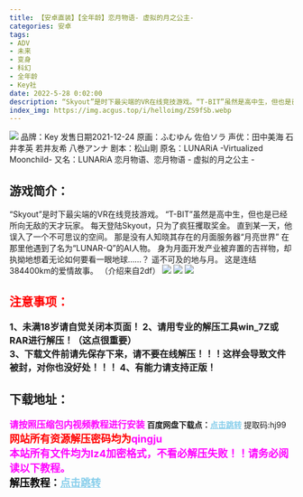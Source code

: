 ```yaml
---
title: 【安卓直装】【全年龄】恋月物语- 虚拟的月之公主-
categories: 安卓
tags:
- ADV
- 未来
- 变身
- 科幻
- 全年龄
- Key社
date: 2022-5-28 0:02:00
description: “Skyout”是时下最尖端的VR在线竞技游戏。“T-BIT”虽然是高中生，但也是已经所向无敌的天才玩家。每天登陆Skyout，只为了疯狂攫取奖金。直到某一天，他误入了一个不可思议的空间。
index_img: https://img.acgus.top/i/helloimg/ZS9fSb.webp
---
```

![](https://img.acgus.top/i/helloimg/ZS9fSb.webp)
品牌：Key
发售日期2021-12-24
原画：ふむゆん 佐伯ソラ
声优：田中美海 石井孝英 若井友希 八巻アンナ
剧本：松山剛
原名：LUNARiA -Virtualized Moonchild-
又名：LUNARiA 恋月物语、恋月物语 - 虚拟的月之公主 -

## 游戏简介：
“Skyout”是时下最尖端的VR在线竞技游戏。
“T-BIT”虽然是高中生，但也是已经所向无敌的天才玩家。
每天登陆Skyout，只为了疯狂攫取奖金。
直到某一天，他误入了一个不可思议的空间。
那是没有人知晓其存在的月面服务器“月亮世界”
在那里他遇到了名为“LUNAR-Q”的AI人物。
身为月面开发产业被弃置的吉祥物，却执拗地想着无论如何要看一眼地球……？
遥不可及的地与月。
这是连结384400km的爱情故事。
（介绍来自2df）
![](https://img.acgus.top/i/helloimg/ZS9r81.webp)
![](https://img.acgus.top/i/helloimg/ZS9kMT.webp)
![](https://img.acgus.top/i/helloimg/ZS9YZK.webp)





## <font color=#FF0000 >注意事项：</font>
<font size=3><b>1、未满18岁请自觉关闭本页面！
2、请用专业的解压工具win_7Z或RAR进行解压！（这点很重要）  
3、下载文件前请先保存下来，请不要在线解压！！！这样会导致文件被封，对你也没好处！！！
4、有能力请支持正版！</b></font>

## 下载地址：
<font color=#FF00FF size=3>**请按照压缩包内视频教程进行安装**</font>
<b>百度网盘下载点：</b><a href="https://pan.baidu.com/s/16PetPBUw8E2rxWCRkMc51g?pwd=hj99" style="color: #87CEEB;"><b>点击跳转</b></a> 提取码:hj99
<a style="padding: 0" href="https://post.qingju.org/AD/"><img style="max-width:100%" src="https://img.acgus.top/i/2024/07/478f689b8021d8d499ab43d21acf137a.gif" alt=""></a>
<b><font color=#FF0000 size=4>网站所有资源解压密码均为</b></font><b><font color=#FF00FF size=4>qingju</font><font color=#FF0000 ></font></b><br><b><font color=#FF00FF size=4>本站所有文件均为lz4加密格式，不看必解压失败！！请务必阅读以下教程。</b></font><br><b><font color=#000 size=4>解压教程：</b><a href="https://post.qingju.org/tutorial/000/" style="color: #87CEEB;"><b>点击跳转</b></a>